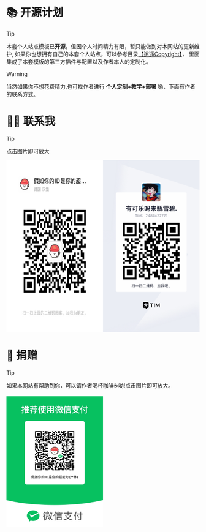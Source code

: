 # 📚 开源计划
> [!TIP]
> 本套个人站点模板已<strong>开源</strong>，但因个人时间精力有限，暂只能做到对本网站的更新维护,
> 如果你也想拥有自己的本套个人站点，可以参考目录<a href="#/config/README">【逍遥Copyright】</a>，
> 里面集成了本套模板的第三方插件与配置以及作者本人的定制化。

> [!WARNING]
> 当然如果你不想花费精力,也可找作者进行 <strong>个人定制+教学+部署</strong> 呦，下面有作者的联系方式。


# 👨‍🎓 联系我

> [!TIP]
> 点击图片即可放大

<div style="display: flex;">
<img src="../static/img/Wechat.jpg" style="width:50%; height: auto" />
<img src="../static/img/QQ.jpg" style="width:50%; height: auto" />
</div>

# 💖 捐赠
> [!TIP]
> 如果本网站有帮助到你，可以请作者喝杯咖啡☕呦!点击图片即可放大。

<img src="../static/img/donate.jpg" style="width:50%;" />



[comment]: <> (![]&#40;../static/img/donate.jpg&#41;)
